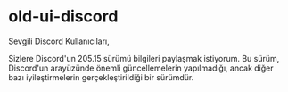 # old-ui-discord
Sevgili Discord Kullanıcıları,

Sizlere Discord'un 205.15 sürümü bilgileri paylaşmak istiyorum. Bu sürüm, Discord'un arayüzünde önemli güncellemelerin yapılmadığı, ancak diğer bazı iyileştirmelerin gerçekleştirildiği bir sürümdür.
